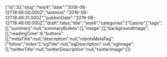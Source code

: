 {"id":32,"slug":"test4","date":"2019-06-12T18:46:00.000Z","lastmod":"2019-06-12T18:46:31.000Z","publishDate":"2019-06-12T18:46:00.000Z","draft":false,"title":"test4","categories":["Casino"],"tags":[],"summary":null,"summaryBullets":[],"image":[],"backgroundImage":[],"readingTime":6,"buttons":[],"metaTitle":null,"description":null,"robotsMetaTag":["follow","index"],"ogTitle":null,"ogDescription":null,"ogImage":[],"twitterTitle":null,"twitterDescription":null,"twitterImage":[]}
